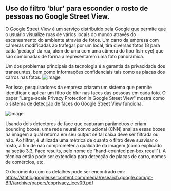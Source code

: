 ## Uso do filtro 'blur' para esconder o rosto de pessoas no Google Street View.

O Google Street View é um serviço distribuído pela Google que permite que o usuário visualize ruas de vários locais do mundo através do escaneamento do ambiente através de fotos. Um carro da empresa com câmeras modificadas ao trafegar por um local, tira diversas fotos (8 para cada 'pedaço' da rua, além de uma com uma câmera do tipo fish-eye) que são combinadas de forma a representarem uma foto panorâmica.

Um dos problemas principais da tecnologia é a garantia da privacidade dos transeuntes, bem como informações confidenciais tais como as placas dos carros nas fotos. 
![image](https://github.com/edu-bejor/Computacao-Visual-Mack/assets/16262291/a6b58a6a-5af8-4754-a760-566858a76ad7)

Por isso, pesquisadores da empresa criaram um sistema que permite identificar e aplicar um filtro de blur nas faces das pessoas em cada foto. O paper "Large-scale Privacy Protection in Google Street View" mostra como o sistema de detecção de faces do Google Street View funciona. 

![image](https://github.com/edu-bejor/Computacao-Visual-Mack/assets/16262291/5d154fe9-3dcc-4857-8246-6acecf4834ab)

Usando dois detectores de face que capturam parâmetros e criam bounding boxes, uma rede neural convolucional (CNN) analisa essas boxes na imagem a qual retorna em seu output se tal caixa deve ser filtrada ou não. Ao filtrar, é utilizada uma métrica de quanto o filtro deve suavisar o rosto, a fim de não comprometer a qualidade da imagem (como explicado na seção 3.3, Face results, pelo nome de "hand-counted per-box recall").
A técnica então pode ser extendida para detecção de placas de carro, nomes de comércios, etc.  

O documento com os detalhes pode ser encontrado em: https://static.googleusercontent.com/media/research.google.com/pt-BR//archive/papers/cbprivacy_iccv09.pdf
